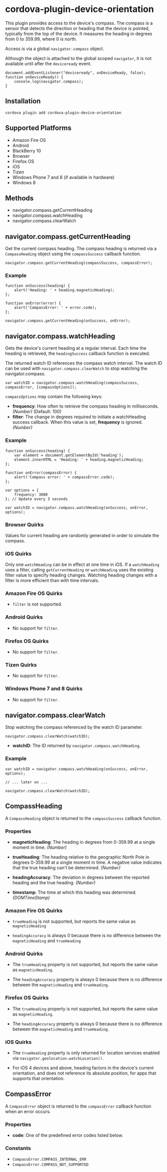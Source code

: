 <!---
# license: Licensed to the Apache Software Foundation (ASF) under one
#         or more contributor license agreements.  See the NOTICE file
#         distributed with this work for additional information
#         regarding copyright ownership.  The ASF licenses this file
#         to you under the Apache License, Version 2.0 (the
#         "License"); you may not use this file except in compliance
#         with the License.  You may obtain a copy of the License at
#
#           http://www.apache.org/licenses/LICENSE-2.0
#
#         Unless required by applicable law or agreed to in writing,
#         software distributed under the License is distributed on an
#         "AS IS" BASIS, WITHOUT WARRANTIES OR CONDITIONS OF ANY
#         KIND, either express or implied.  See the License for the
#         specific language governing permissions and limitations
#         under the License.
-->

# cordova-plugin-device-orientation


This plugin provides access to the device's compass. The compass is a sensor
that detects the direction or heading that the device is pointed, typically
from the top of the device.  It measures the heading in degrees from 0 to
359.99, where 0 is north.

Access is via a global `navigator.compass` object.

Although the object is attached to the global scoped `navigator`, it is not available until after the `deviceready` event.

    document.addEventListener("deviceready", onDeviceReady, false);
    function onDeviceReady() {
        console.log(navigator.compass);
    }

## Installation

    cordova plugin add cordova-plugin-device-orientation

## Supported Platforms

- Amazon Fire OS
- Android
- BlackBerry 10
- Browser
- Firefox OS
- iOS
- Tizen
- Windows Phone 7 and 8 (if available in hardware)
- Windows 8

## Methods

- navigator.compass.getCurrentHeading
- navigator.compass.watchHeading
- navigator.compass.clearWatch

## navigator.compass.getCurrentHeading

Get the current compass heading. The compass heading is returned via a `CompassHeading`
object using the `compassSuccess` callback function.

    navigator.compass.getCurrentHeading(compassSuccess, compassError);

### Example

    function onSuccess(heading) {
        alert('Heading: ' + heading.magneticHeading);
    };

    function onError(error) {
        alert('CompassError: ' + error.code);
    };

    navigator.compass.getCurrentHeading(onSuccess, onError);

## navigator.compass.watchHeading

Gets the device's current heading at a regular interval. Each time the heading
is retrieved, the `headingSuccess` callback function is executed.

The returned watch ID references the compass watch interval. The watch
ID can be used with `navigator.compass.clearWatch` to stop watching the navigator.compass.

    var watchID = navigator.compass.watchHeading(compassSuccess, compassError, [compassOptions]);

`compassOptions` may contain the following keys:

- __frequency__: How often to retrieve the compass heading in milliseconds. _(Number)_ (Default: 100)
- __filter__: The change in degrees required to initiate a watchHeading success callback. When this value is set, __frequency__ is ignored. _(Number)_

### Example

    function onSuccess(heading) {
        var element = document.getElementById('heading');
        element.innerHTML = 'Heading: ' + heading.magneticHeading;
    };

    function onError(compassError) {
        alert('Compass error: ' + compassError.code);
    };

    var options = {
        frequency: 3000
    }; // Update every 3 seconds

    var watchID = navigator.compass.watchHeading(onSuccess, onError, options);


### Browser Quirks

Values for current heading are randomly generated in order to simulate the compass.

### iOS Quirks

Only one `watchHeading` can be in effect at one time in iOS.  If a
`watchHeading` uses a filter, calling `getCurrentHeading` or
`watchHeading` uses the existing filter value to specify heading
changes. Watching heading changes with a filter is more efficient than
with time intervals.

### Amazon Fire OS Quirks

- `filter` is not supported.

### Android Quirks

- No support for `filter`.

### Firefox OS Quirks

- No support for `filter`.

### Tizen Quirks

- No support for `filter`.

### Windows Phone 7 and 8 Quirks

- No support for `filter`.

## navigator.compass.clearWatch

Stop watching the compass referenced by the watch ID parameter.

    navigator.compass.clearWatch(watchID);

- __watchID__: The ID returned by `navigator.compass.watchHeading`.

### Example

    var watchID = navigator.compass.watchHeading(onSuccess, onError, options);

    // ... later on ...

    navigator.compass.clearWatch(watchID);

## CompassHeading

A `CompassHeading` object is returned to the `compassSuccess` callback function.

### Properties

- __magneticHeading__: The heading in degrees from 0-359.99 at a single moment in time. _(Number)_

- __trueHeading__: The heading relative to the geographic North Pole in degrees 0-359.99 at a single moment in time. A negative value indicates that the true heading can't be determined.  _(Number)_

- __headingAccuracy__: The deviation in degrees between the reported heading and the true heading. _(Number)_

- __timestamp__: The time at which this heading was determined.  _(DOMTimeStamp)_


### Amazon Fire OS Quirks

- `trueHeading` is not supported, but reports the same value as `magneticHeading`

- `headingAccuracy` is always 0 because there is no difference between the `magneticHeading` and `trueHeading`

### Android Quirks

- The `trueHeading` property is not supported, but reports the same value as `magneticHeading`.

- The `headingAccuracy` property is always 0 because there is no difference between the `magneticHeading` and `trueHeading`.

### Firefox OS Quirks

- The `trueHeading` property is not supported, but reports the same value as `magneticHeading`.

- The `headingAccuracy` property is always 0 because there is no difference between the `magneticHeading` and `trueHeading`.

### iOS Quirks

- The `trueHeading` property is only returned for location services enabled via `navigator.geolocation.watchLocation()`.

- For iOS 4 devices and above, heading factors in the device's current orientation, and does not reference its absolute position, for apps that supports that orientation.

## CompassError

A `CompassError` object is returned to the `compassError` callback function when an error occurs.

### Properties

- __code__: One of the predefined error codes listed below.

### Constants

- `CompassError.COMPASS_INTERNAL_ERR`
- `CompassError.COMPASS_NOT_SUPPORTED`

